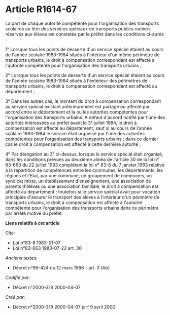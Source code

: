 # Article R1614-67

La part de chaque autorité compétente pour l'organisation des transports scolaires au titre des services spéciaux de
transports publics routiers réservés aux élèves est constatée par le préfet dans les conditions ci-après :

1° Lorsque tous les points de desserte d'un service spécial étaient au cours de l'année scolaire 1983-1984 situés à
l'intérieur d'un même périmètre de transports urbains, le droit à compensation correspondant est affecté à l'autorité
compétente pour l'organisation des transports urbains ;

2° Lorsque tous les points de desserte d'un service spécial étaient au cours de l'année scolaire 1983-1984 situés à
l'extérieur des périmètres de transports urbains, le droit à compensation correspondant est affecté au département ;

3° Dans les autres cas, le montant du droit à compensation correspondant au service spécial existant antérieurement est
partagé ou affecté par accord entre le département et la ou les autorités compétentes pour l'organisation des transports
urbains. A défaut d'accord notifié par l'une des autorités intéressées au préfet avant le 31 juillet 1984, le droit à
compensation est affecté au département, sauf si au cours de l'année scolaire 1983-1984 le service était organisé par l'une
des autorités compétentes pour l'organisation des transports urbains ; dans ce dernier cas le droit à compensation est
affecté à cette dernière autorité ;

4° Par dérogation au 3° ci-dessus, lorsque le service spécial était organisé, dans les conditions prévues au deuxième alinéa
de l'article 30 de la loi n° 83-663 du 22 juillet 1983 complétant la loi n° 83-8 du 7 janvier 1983 relative à la répartition
de compétences entre les communes, les départements, les régions et l'Etat, par une commune, un groupement de communes, un
syndicat mixte, un établissement d'enseignement, une association de parents d'élèves ou une association familiale, le droit à
compensation est affecté au département ; toutefois si le service spécial avait pour vocation principale d'assurer le
transport des élèves à l'intérieur d'un périmètre de transports urbains, le droit à compensation est affecté à l'autorité
compétente pour l'organisation des transports urbains dans ce périmètre par arrêté motivé du préfet.

**Liens relatifs à cet article**

_Cite_:

  - Loi n°83-8 1983-01-07
  - Loi n°83-663 1983-07-22 art. 30

_Anciens textes_:

  - Décret n°86-424 du 12 mars 1986 - art. 3 (Ab)

_Codifié par_:

  - Décret n°2000-318 2000-04-07

_Créé par_:

  - Décret n°2000-318 2000-04-07 jorf 9 avril 2000
